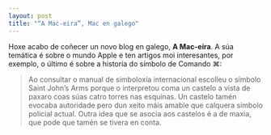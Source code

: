 ```yaml
---
layout: post
title: "“A Mac-eira”, Mac en galego"
---
```


Hoxe acabo de coñecer un novo blog en galego, **A Mac-eira**. A súa temática é sobre o mundo Apple e ten artigos moi interesantes, por exemplo, o último é sobre a historia do símbolo de Comando ⌘:

> Ao consultar o manual de simboloxía internacional escolleu o símbolo Saint John’s Arms porque o interpretou coma un castelo a vista de paxaro coas súas catro torres nas esquinas. Un castelo tamén evocaba autoridade pero dun xeito máis amable que calquera símbolo policial actual. Outra idea que se asocia aos castelos é a de maxia, que pode que tamén se tivera en conta.


